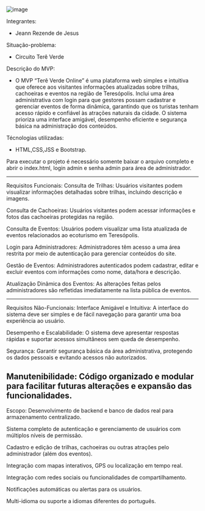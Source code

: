 ![image](https://github.com/user-attachments/assets/9f633d60-c114-4a47-bda5-1d22d7139f7c)

Integrantes:
- Jeann Rezende de Jesus
  
Situação-problema:
- Circuito Terê Verde
  
Descrição do MVP:
- O MVP “Terê Verde Online” é uma plataforma web simples e intuitiva que oferece aos visitantes informações atualizadas sobre trilhas, cachoeiras e eventos na região de Teresópolis. Inclui uma área administrativa com login para que gestores possam cadastrar e gerenciar eventos de forma dinâmica, garantindo que os turistas tenham acesso rápido e confiável às atrações naturais da cidade. O sistema prioriza uma interface amigável, desempenho eficiente e segurança básica na administração dos conteúdos.

Técnologias utilizadas:
- HTML,CSS,JSS e Bootstrap.
  
Para executar o projeto é necessário somente baixar o arquivo completo e abrir o index.html, login admin e senha admin para área de administrador.

----------------------------------------------------------
Requisitos Funcionais: 
Consulta de Trilhas:
Usuários visitantes podem visualizar informações detalhadas sobre trilhas, incluindo descrição e imagens.

Consulta de Cachoeiras:
Usuários visitantes podem acessar informações e fotos das cachoeiras protegidas na região.

Consulta de Eventos:
Usuários podem visualizar uma lista atualizada de eventos relacionados ao ecoturismo em Teresópolis.

Login para Administradores:
Administradores têm acesso a uma área restrita por meio de autenticação para gerenciar conteúdos do site.

Gestão de Eventos:
Administradores autenticados podem cadastrar, editar e excluir eventos com informações como nome, data/hora e descrição.

Atualização Dinâmica dos Eventos:
As alterações feitas pelos administradores são refletidas imediatamente na lista pública de eventos.

----------------------------------------------------------
Requisitos Não-Funcionais: 
Interface Amigável e Intuitiva:
A interface do sistema deve ser simples e de fácil navegação para garantir uma boa experiência ao usuário.

Desempenho e Escalabilidade:
O sistema deve apresentar respostas rápidas e suportar acessos simultâneos sem queda de desempenho.

Segurança:
Garantir segurança básica da área administrativa, protegendo os dados pessoais e evitando acessos não autorizados.

Manutenibilidade:
Código organizado e modular para facilitar futuras alterações e expansão das funcionalidades.
----------------------------------------------------------
Escopo:
Desenvolvimento de backend e banco de dados real para armazenamento centralizado.

Sistema completo de autenticação e gerenciamento de usuários com múltiplos níveis de permissão.

Cadastro e edição de trilhas, cachoeiras ou outras atrações pelo administrador (além dos eventos).

Integração com mapas interativos, GPS ou localização em tempo real.

Integração com redes sociais ou funcionalidades de compartilhamento.

Notificações automáticas ou alertas para os usuários.

Multi-idioma ou suporte a idiomas diferentes do português.
